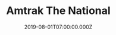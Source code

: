 ---
collection_archive: false
collection_awards: []
collection_category:
  - Editorial
  - Portraits
  - Environments
  - Travel
  - Reportage
  - Color
  - Uniquely American
collection_content: 
collection_cover: https://d1sf55qlb7p6hz.cloudfront.net/swchief-16.jpg
collection_cover_mobile: https://d1sf55qlb7p6hz.cloudfront.net/verticalcovers-14.jpg
collection_description: >-
  A project celebrating the romanticism of train travel and the light of the
  Southwest as a unifying ingredient—taking you from inside the train, out the
  window and the places Amtrak’s Southwest Chief can take you. This commission
  was special as I took my father on what he called “a trip of a lifetime.”
collection_description_alignment: left
collection_exhibition: []
collection_filter: Commissioned + Stock
collection_hidden: false
collection_meta: On The Southwest Chief
collection_press: []
collection_preview:
  - https://d1sf55qlb7p6hz.cloudfront.net/amtrak_swchief_covers-1-1.jpg
  - https://d1sf55qlb7p6hz.cloudfront.net/amtrak_swchief_covers-2-1.jpg
  - https://d1sf55qlb7p6hz.cloudfront.net/amtrak_swchief_covers-3-1.jpg
  - https://d1sf55qlb7p6hz.cloudfront.net/amtrak_swchief_covers-4-1.jpg
cover_image: https://d1sf55qlb7p6hz.cloudfront.net/social-13.jpg
date: 2019-08-01T07:00:00.000Z
hide_footer: true 
logo: 
navigation_theme: white
px_extra: true
slug: southwest-chief
theme_color: E3D2E7
theme_color_all_works: 96EFD6
title: Amtrak The National 
collection_blocks:
  - _bookshop_name: collections/media-row-start
    row_alignment: between
  - _bookshop_name: collections/media-element 
    color: E9E4EB
    image: https://d1sf55qlb7p6hz.cloudfront.net/swchief-1.jpg
    margin_left: 20
    margin_right: 
    margin_y: 100
    width: 60
  - _bookshop_name: collections/media-row
    row_alignment: between
  - _bookshop_name: collections/media-element 
    color: F9F2E8
    image: https://d1sf55qlb7p6hz.cloudfront.net/swchief-3.jpg
    margin_left: 5
    margin_right: 
    margin_y: 100
    width: 25
  - _bookshop_name: collections/media-element 
    color: FAE8E6
    image: https://d1sf55qlb7p6hz.cloudfront.net/swchief-4.jpg
    margin_left: 0
    margin_right: 25
    margin_y: 300
    width: 40
  - _bookshop_name: collections/media-row
    row_alignment: between
  - _bookshop_name: collections/media-element 
    color: E5DFE8
    image: https://d1sf55qlb7p6hz.cloudfront.net/swchief-5.jpg
    margin_left: 10
    margin_right: 
    margin_y: 400
    width: 45
  - _bookshop_name: collections/media-element 
    color: FFF1E3
    image: https://d1sf55qlb7p6hz.cloudfront.net/swchief-6.jpg
    margin_right: 5
    margin_y: 100
    width: 30
  - _bookshop_name: collections/media-row
    row_alignment: between
  - _bookshop_name: collections/media-element 
    color: efefef
    image: https://d1sf55qlb7p6hz.cloudfront.net/swchief-7.jpg
    margin_left: 20
    margin_right: 
    margin_y: 100
    width: 50
  - _bookshop_name: collections/media-row
    row_alignment: between
  - _bookshop_name: collections/media-element 
    color: EBF2F4
    image: https://d1sf55qlb7p6hz.cloudfront.net/swchief-8.jpg
    margin_left: 35
    margin_right: 
    margin_y: 100
    width: 60
  - _bookshop_name: collections/media-row
    row_alignment: between
  - _bookshop_name: collections/media-element 
    color: F5F1EE
    image: https://d1sf55qlb7p6hz.cloudfront.net/swchief-9.jpg
    margin_left: 20
    margin_y: 100
    width: 25
  - _bookshop_name: collections/media-element 
    color: F6E6DD
    image: https://d1sf55qlb7p6hz.cloudfront.net/swchief-10.jpg
    margin_left: 
    margin_right: 10
    margin_y: 300
    width: 40
  - _bookshop_name: collections/media-row
    row_alignment: between
  - _bookshop_name: collections/media-element 
    color: CF7861
    image: https://d1sf55qlb7p6hz.cloudfront.net/swchief-12.jpg
    margin_left: 10
    margin_right: 
    margin_y: -200
    width: 20
  - _bookshop_name: collections/media-element 
    color: ECEBE1
    image: https://d1sf55qlb7p6hz.cloudfront.net/swchief-11.jpg
    margin_left: 0
    margin_right: 30
    margin_y: 200
    width: 33
  - _bookshop_name: collections/media-row
    row_alignment: between
  - _bookshop_name: collections/media-element 
    color: CAAEAD
    image: https://d1sf55qlb7p6hz.cloudfront.net/swchief-13.jpg
    margin_left: 10
    margin_right: 
    margin_y: 700
    width: 30
  - _bookshop_name: collections/media-element 
    color: E7C0AE
    image: https://d1sf55qlb7p6hz.cloudfront.net/swchief-14.jpg
    margin_left: 0
    margin_right: 5
    margin_y: 100
    width: 50
  - _bookshop_name: collections/media-row
    row_alignment: between
  - _bookshop_name: collections/media-element 
    color: F3E1D1
    image: https://d1sf55qlb7p6hz.cloudfront.net/swchief-15.jpg
    margin_left: 20
    margin_right: 
    margin_y: 100
    width: 25
  - _bookshop_name: collections/media-element 
    color: CCCCD3
    image: https://d1sf55qlb7p6hz.cloudfront.net/swchief-16.jpg
    margin_left: 0
    margin_right: 0
    margin_y: 300
    width: 50
  - _bookshop_name: collections/media-row
    row_alignment: between
  - _bookshop_name: collections/media-element 
    color: E3E7C9
    image: https://d1sf55qlb7p6hz.cloudfront.net/swchief-17.jpg
    margin_left: 30
    margin_right: 
    margin_y: 100
    width: 40
  - _bookshop_name: collections/media-row
    row_alignment: between
  - _bookshop_name: collections/media-element 
    color: D5E0E9
    image: https://d1sf55qlb7p6hz.cloudfront.net/swchief-18.jpg
    margin_left: 10
    margin_right: 0
    margin_y: 100
    width: 30
  - _bookshop_name: collections/media-element 
    color: E0EAE9
    image: https://d1sf55qlb7p6hz.cloudfront.net/swchief-19.jpg
    margin_left: 0
    margin_right: 0
    margin_y: 400
    width: 55
  - _bookshop_name: collections/media-row
    row_alignment: between
  - _bookshop_name: collections/media-element 
    color: F6E0D2
    image: https://d1sf55qlb7p6hz.cloudfront.net/swchief-20.jpg
    margin_left: 65
    margin_right: 0
    margin_y: 100
    width: 30
  - _bookshop_name: collections/media-row
    row_alignment: between
  - _bookshop_name: collections/media-element 
    color: FAF4EA
    image: https://d1sf55qlb7p6hz.cloudfront.net/swchief-21.jpg
    margin_left: 20
    margin_y: 100
    width: 55
  - _bookshop_name: collections/media-row
    row_alignment: between
  - _bookshop_name: collections/media-element 
    color: DBD0DA
    image: https://d1sf55qlb7p6hz.cloudfront.net/swchief-22.jpg
    margin_left: 5
    margin_right: 0
    margin_y: 200
    width: 20
  - _bookshop_name: collections/media-element 
    color: D8E4E4
    image: https://d1sf55qlb7p6hz.cloudfront.net/swchief-23.jpg
    margin_left: 0
    margin_right: 40
    margin_y: 100
    width: 25
  - _bookshop_name: collections/media-row
    row_alignment: between
  - _bookshop_name: collections/media-element 
    color: D5B1A6
    image: https://d1sf55qlb7p6hz.cloudfront.net/swchief-24.jpg
    margin_left: 45
    margin_right: 
    margin_y: 100
    width: 50
  - _bookshop_name: collections/media-row
    row_alignment: between
  - _bookshop_name: collections/media-element 
    color: F9F0F6
    image: https://d1sf55qlb7p6hz.cloudfront.net/swchief-25.jpg
    margin_left: 10
    margin_y: 300
    width: 40
  - _bookshop_name: collections/media-element 
    color: FCD6CC
    image: https://d1sf55qlb7p6hz.cloudfront.net/swchief-27.jpg
    margin_right: 15
    margin_y: 100
    width: 30
  - _bookshop_name: collections/media-row
    row_alignment: between
  - _bookshop_name: collections/media-element 
    color: FCEFE6
    image: https://d1sf55qlb7p6hz.cloudfront.net/swchief-26.jpg
    margin_left: 15
    margin_right: 
    margin_y: 100
    width: 40
  - _bookshop_name: collections/media-element 
    color: EBE3EB
    image: https://d1sf55qlb7p6hz.cloudfront.net/swchief-28.jpg
    margin_left: 0
    margin_right: 20
    margin_y: 700
    width: 20
  - _bookshop_name: collections/media-row
    row_alignment: between
  - _bookshop_name: collections/media-element 
    color: E6F0F8
    image: https://d1sf55qlb7p6hz.cloudfront.net/swchief-29.jpg
    margin_left: 35
    margin_y: 100
    width: 40
  - _bookshop_name: collections/media-row-end

---